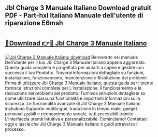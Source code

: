 ## Jbl Charge 3 Manuale Italiano Download gratuit PDF - Part-hxI Italiano Manuale dell'utente di riparazione E6msh

# <h2><a href="http://dffrqni.blite.top/?on=Jbl+Charge+3+Manuale+Italiano">🔗Download 👉🔴 Jbl Charge 3 Manuale Italiano</a></h2>

[![Jbl Charge 3 Manuale Italiano download](https://i.imgur.com/lujVjoI.png)](http://dffrqni.blite.top/?on=Jbl+Charge+3+Manuale+Italiano)
Benvenuto nel manuale Dell'utente per il tuo Jbl Charge 3 Manuale Italiano appena aggiornato. Questa guida completa è progettata per aiutarti a capire e gestire con successo il tuo Prodotto. Troverai informazioni dettagliate su funzioni, installazione, funzionamento, manutenzione e Risoluzione dei problemi. Prima di utilizzare Jbl Charge 3 Manuale Italiano, questa guida per l'utente fornisce istruzioni complete per L'installazione, il funzionamento e la risoluzione dei problemi del prodotto. Fornisce istruzioni dettagliate su come utilizzare ciascuna funzionalità e importanti informazioni sulla sicurezza. Le funzionalità avanzate di Jbl Charge 3 Manuale Italiano includono Supporto multilingue, traduzione in tempo reale, gadget personalizzabili e riconoscimento vocale, tutti accessibili tramite L'interfaccia utente intuitiva e personalizzabile. Cominciamo! Contattaci oggi e lascia che Jbl Charge 3 Manuale Italiano ti guidi attraverso il processo.
